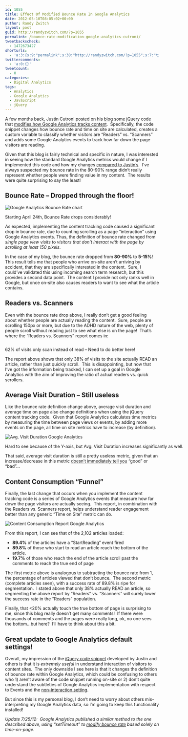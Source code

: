 ```yaml
---
id: 1055
title: Effect Of Modified Bounce Rate In Google Analytics
date: 2012-05-10T08:05:02+00:00
author: Randy Zwitch
layout: post
guid: http://randyzwitch.com/?p=1055
permalink: /bounce-rate-modification-google-analytics-cutroni/
tweetbackscheck:
  - 1472673427
shorturls:
  - 'a:3:{s:9:"permalink";s:30:"http://randyzwitch.com/?p=1055";s:7:"tinyurl";s:26:"http://tinyurl.com/bllzdyh";s:4:"isgd";s:19:"http://is.gd/jWyv4P";}'
twittercomments:
  - 'a:0:{}'
tweetcount:
  - 0
categories:
  - Digital Analytics
tags:
  - Analytics
  - Google Analytics
  - JavaScript
  - jQuery
---
```

A few months back, Justin Cutroni posted on his <a title="Justin Cutroni web analytics blog" href="http://cutroni.com/blog" target="_blank">blog</a> some jQuery code that <a title="Modifying Bounce Rate and Time on Site in Google Analytics" href="http://cutroni.com/blog/2012/02/21/advanced-content-tracking-with-google-analytics-part-1/" target="_blank">modifies how Google Analytics tracks content</a>.  Specifically, the code snippet changes how bounce rate and time on site are calculated, creates a custom variable to classify whether visitors are &#8220;Readers&#8221; vs. &#8220;Scanners&#8221; and adds some Google Analytics events to track how far down the page visitors are reading.

Given that this blog is fairly technical and specific in nature, I was interested in seeing how the standard Google Analytics metrics would change if I implemented this code and how my changes <a title="Justin Cutroni bounce rate code results" href="http://cutroni.com/blog/2012/02/23/advanced-content-tracking-with-google-analytics-part-2/" target="_blank">compared to Justin&#8217;s</a>.  I&#8217;ve always suspected my bounce rate in the 80-90% range didn&#8217;t really represent whether people were finding value in my content.  The results were quite surprising to say the least!

<!--more-->

## Bounce Rate &#8211; Dropped through the floor!

<div id="attachment_1057" style="width: 594px" class="wp-caption aligncenter">
  <img class="size-large wp-image-1057" title="bounce-rate-graph-google-analytics" src="http://i0.wp.com/randyzwitch.com/wp-content/uploads/2012/05/bounce-rate-graph-google-analytics-1024x212.png?fit=584%2C120" alt="Google Analytics Bounce Rate chart" srcset="http://i1.wp.com/randyzwitch.com/wp-content/uploads/2012/05/bounce-rate-graph-google-analytics.png?resize=1024%2C212 1024w, http://i1.wp.com/randyzwitch.com/wp-content/uploads/2012/05/bounce-rate-graph-google-analytics.png?resize=150%2C31 150w, http://i1.wp.com/randyzwitch.com/wp-content/uploads/2012/05/bounce-rate-graph-google-analytics.png?resize=300%2C62 300w, http://i1.wp.com/randyzwitch.com/wp-content/uploads/2012/05/bounce-rate-graph-google-analytics.png?resize=500%2C103 500w, http://i1.wp.com/randyzwitch.com/wp-content/uploads/2012/05/bounce-rate-graph-google-analytics.png?w=1099 1099w" sizes="(max-width: 584px) 100vw, 584px" data-recalc-dims="1" />
  
  <p class="wp-caption-text">
    Starting April 24th, Bounce Rate drops considerably!
  </p>
</div>

As expected, implementing the content tracking code caused a significant drop in bounce rate, due to counting scrolling as a page &#8220;interaction&#8221; using Google Analytics events. Thus, the definition of bounce rate changed from _single page view visits_ to _visitors that don&#8217;t interact with the page by scrolling at least 150 pixels_.

In the case of my blog, the bounce rate dropped from **80-90%** to **5-15%**!  This result tells me that people who arrive on-site aren&#8217;t arriving by accident, that they are specifically interested in the content.  Sure, I could&#8217;ve validated this using incoming search term research, but this provides a second data point.  The content I provide not only ranks well in Google, but once on-site also causes readers to want to see what the article contains.

## Readers vs. Scanners

Even with the bounce rate drop above, I really don&#8217;t get a good feeling about whether people are actually reading the content.  Sure, people are scrolling 150px or more, but due to the ADHD nature of the web, plenty of people scroll without reading just to see what else is on the page!  That&#8217;s where the &#8220;Readers vs. Scanners&#8221; report comes in:

<div id="attachment_1060" style="width: 594px" class="wp-caption aligncenter">
  <img class=" wp-image-1060" title="google-analytics-reader-vs-scanner" src="http://i0.wp.com/randyzwitch.com/wp-content/uploads/2012/05/google-analytics-reader-vs-scanner.png?resize=584%2C184" alt="" srcset="http://i0.wp.com/randyzwitch.com/wp-content/uploads/2012/05/google-analytics-reader-vs-scanner.png?resize=1024%2C323 1024w, http://i0.wp.com/randyzwitch.com/wp-content/uploads/2012/05/google-analytics-reader-vs-scanner.png?resize=150%2C47 150w, http://i0.wp.com/randyzwitch.com/wp-content/uploads/2012/05/google-analytics-reader-vs-scanner.png?resize=300%2C94 300w, http://i0.wp.com/randyzwitch.com/wp-content/uploads/2012/05/google-analytics-reader-vs-scanner.png?resize=500%2C157 500w, http://i0.wp.com/randyzwitch.com/wp-content/uploads/2012/05/google-analytics-reader-vs-scanner.png?w=1118 1118w" sizes="(max-width: 584px) 100vw, 584px" data-recalc-dims="1" />
  
  <p class="wp-caption-text">
    62% of visits only scan instead of read &#8211; Need to do better here!
  </p>
</div>

The report above shows that only 38% of visits to the site actually READ an article, rather than just quickly scroll.  This is disappointing, but now that I&#8217;ve got the information being tracked, I can set up a goal in Google Analytics with the aim of improving the ratio of actual readers vs. quick scrollers.

## Average Visit Duration &#8211; Still useless

Like the bounce rate definition change above, average visit duration and average time on page also change definitions when using the jQuery content tracking code.  Given that Google Analytics calculates time metrics by measuring the time between page views or events, by adding more events on the page, all time on site metrics have to increase (by definition).

<div id="attachment_1062" style="width: 594px" class="wp-caption aligncenter">
  <img class="size-large wp-image-1062" title="avg-visit-duration-google-analytics" src="http://i2.wp.com/randyzwitch.com/wp-content/uploads/2012/05/avg-visit-duration-google-analytics-1024x230.png?fit=584%2C131" alt="Avg. Visit Duration Google Analytics" srcset="http://i1.wp.com/randyzwitch.com/wp-content/uploads/2012/05/avg-visit-duration-google-analytics.png?resize=1024%2C230 1024w, http://i1.wp.com/randyzwitch.com/wp-content/uploads/2012/05/avg-visit-duration-google-analytics.png?resize=150%2C33 150w, http://i1.wp.com/randyzwitch.com/wp-content/uploads/2012/05/avg-visit-duration-google-analytics.png?resize=300%2C67 300w, http://i1.wp.com/randyzwitch.com/wp-content/uploads/2012/05/avg-visit-duration-google-analytics.png?resize=500%2C112 500w, http://i1.wp.com/randyzwitch.com/wp-content/uploads/2012/05/avg-visit-duration-google-analytics.png?w=1108 1108w" sizes="(max-width: 584px) 100vw, 584px" data-recalc-dims="1" />
  
  <p class="wp-caption-text">
    Hard to see because of the Y-axis, but Avg. Visit Duration increases significantly as well.
  </p>
</div>

That said, average visit duration is still a pretty useless metric, given that an increase/decrease in this metric <a title="Avinash:  You are what you measure" href="http://www.kaushik.net/avinash/measure-choose-smarter-kpis-incentives/" target="_blank">doesn&#8217;t immediately tell you</a> &#8220;good&#8221; or &#8220;bad&#8221;&#8230;

## Content Consumption &#8220;Funnel&#8221;

Finally, the last change that occurs when you implement the content tracking code is a series of Google Analytics events that measure how far down the page visitors are actually seeing.  This report, in combination with the Readers vs. Scanners report, helps understand reader engagement better than any generic &#8220;Time on Site&#8221; metric can do.

<img class="aligncenter size-large wp-image-1064" title="content-consumption-google-analytics" src="http://i1.wp.com/randyzwitch.com/wp-content/uploads/2012/05/content-consumption-google-analytics-1024x145.png?fit=584%2C82" alt="Content Consumption Report Google Analytics" srcset="http://i2.wp.com/randyzwitch.com/wp-content/uploads/2012/05/content-consumption-google-analytics.png?resize=1024%2C145 1024w, http://i2.wp.com/randyzwitch.com/wp-content/uploads/2012/05/content-consumption-google-analytics.png?resize=150%2C21 150w, http://i2.wp.com/randyzwitch.com/wp-content/uploads/2012/05/content-consumption-google-analytics.png?resize=300%2C42 300w, http://i2.wp.com/randyzwitch.com/wp-content/uploads/2012/05/content-consumption-google-analytics.png?resize=500%2C71 500w, http://i2.wp.com/randyzwitch.com/wp-content/uploads/2012/05/content-consumption-google-analytics.png?w=1123 1123w" sizes="(max-width: 584px) 100vw, 584px" data-recalc-dims="1" />

From this report, I can see that of the 2,102 articles loaded:

  * **89.4%** of the articles have a &#8220;StartReading&#8221; event fired
  * **89.8%** of those who start to read an article reach the bottom of the article.
  * **19.7%** of those who reach the end of the article scroll past the comments to reach the true end of page

The first metric above is analogous to subtracting the bounce rate from 1, the percentage of articles viewed that don&#8217;t bounce.  The second metric (complete articles seen), with a success rate of 89.8% is ripe for segmentation.  I stated above that only 38% actually READ an article, so segmenting the above report by &#8220;Readers&#8221; vs. &#8220;Scanners&#8221; will surely lower the success rate in the &#8220;Readers&#8221; population.

Finally, that <20% actually touch the true bottom of page is surprising to me, since this blog really doesn&#8217;t get many comments!  If there were thousands of comments and the pages were really long, ok, no one sees the bottom&#8230;but here?  I&#8217;ll have to think about this a bit.

## Great update to Google Analytics default settings!

Overall, my impression of the <a title="jQuery Google Analytics content tracking snippet" href="http://cutroni.com/blog/2012/02/21/advanced-content-tracking-with-google-analytics-part-1/" target="_blank">jQuery code snippet</a> developed by Justin and others is that it is _extremely useful_ in understand interaction of visitors to content sites.  The only downside I see here is that it changes the definition of bounce rate within Google Analytics, which could be confusing to others who 1) aren&#8217;t aware of the code snippet running on-site or 2) don&#8217;t quite understand the subtleties of Google Analytics implementation with respect to Events and the <a title="Google Analytics Non-Interaction Events" href="https://developers.google.com/analytics/devguides/collection/gajs/eventTrackerGuide#non-interaction" target="_blank">non-interaction setting</a>.

But since this is my personal blog, I don&#8217;t need to worry about others mis-interpreting my Google Analytics data, so I&#8217;m going to keep this functionality installed!


  


_Update 7/25/12:  Google Analytics published a similar method to the one described above, using &#8220;setTimeout&#8221; to <a title="Google Analytics Modified Bounce Rate article" href="http://analytics.blogspot.com/2012/07/tracking-adjusted-bounce-rate-in-google.html" target="_blank">modify bounce rate</a> based solely on time-on-page_.